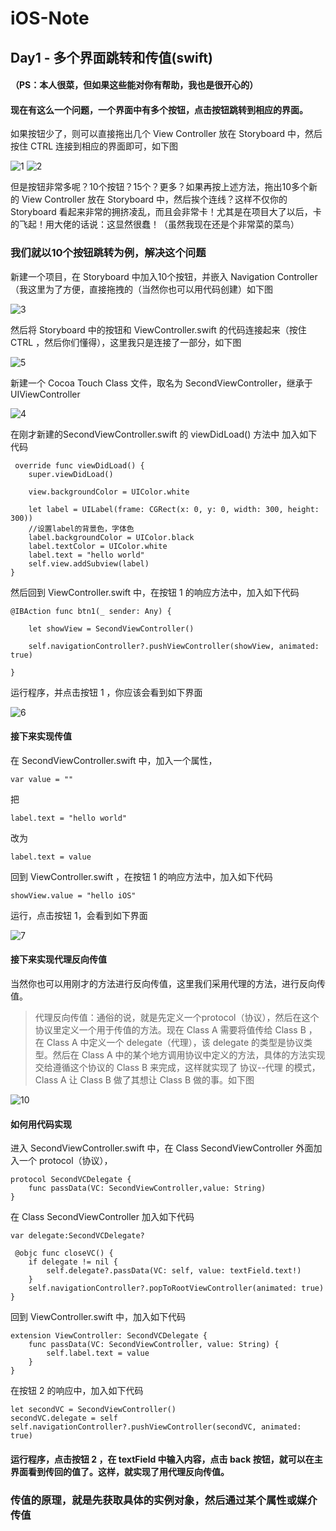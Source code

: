# iOS-Note



## Day1 - 多个界面跳转和传值(swift)
#### （PS：本人很菜，但如果这些能对你有帮助，我也是很开心的）
#### 现在有这么一个问题，一个界面中有多个按钮，点击按钮跳转到相应的界面。

如果按钮少了，则可以直接拖出几个 View Controller 放在 Storyboard 中，然后按住 CTRL 连接到相应的界面即可，如下图

![1](https://github.com/MineJay/iOS-Note/blob/master/iOS%E5%AD%A6%E4%B9%A0%E4%B8%AD%E7%9A%84%E9%97%AE%E9%A2%98/%E7%95%8C%E9%9D%A2%E8%B7%B3%E8%BD%AC%E5%92%8C%E4%BC%A0%E5%80%BC/1.png)
![2](https://github.com/MineJay/iOS-Note/blob/master/iOS%E5%AD%A6%E4%B9%A0%E4%B8%AD%E7%9A%84%E9%97%AE%E9%A2%98/%E7%95%8C%E9%9D%A2%E8%B7%B3%E8%BD%AC%E5%92%8C%E4%BC%A0%E5%80%BC/2.png)

但是按钮非常多呢？10个按钮？15个？更多？如果再按上述方法，拖出10多个新的 View Controller 放在 Storyboard 中，然后挨个连线？这样不仅你的 Storyboard 看起来非常的拥挤凌乱，而且会非常卡！尤其是在项目大了以后，卡的飞起！用大佬的话说：这显然很蠢！（虽然我现在还是个非常菜的菜鸟）

### 我们就以10个按钮跳转为例，解决这个问题


新建一个项目，在 Storyboard 中加入10个按钮，并嵌入 Navigation Controller（我这里为了方便，直接拖拽的（当然你也可以用代码创建）如下图 

![3](https://github.com/MineJay/iOS-Note/blob/master/iOS%E5%AD%A6%E4%B9%A0%E4%B8%AD%E7%9A%84%E9%97%AE%E9%A2%98/%E7%95%8C%E9%9D%A2%E8%B7%B3%E8%BD%AC%E5%92%8C%E4%BC%A0%E5%80%BC/3.png)

然后将 Storyboard 中的按钮和 ViewController.swift 的代码连接起来（按住 CTRL ，然后你们懂得），这里我只是连接了一部分，如下图

![5](https://github.com/MineJay/iOS-Note/blob/master/iOS%E5%AD%A6%E4%B9%A0%E4%B8%AD%E7%9A%84%E9%97%AE%E9%A2%98/%E7%95%8C%E9%9D%A2%E8%B7%B3%E8%BD%AC%E5%92%8C%E4%BC%A0%E5%80%BC/5.png)

新建一个 Cocoa Touch Class 文件，取名为 SecondViewController，继承于 UIViewController

![4](https://github.com/MineJay/iOS-Note/blob/master/iOS%E5%AD%A6%E4%B9%A0%E4%B8%AD%E7%9A%84%E9%97%AE%E9%A2%98/%E7%95%8C%E9%9D%A2%E8%B7%B3%E8%BD%AC%E5%92%8C%E4%BC%A0%E5%80%BC/4.png)

在刚才新建的SecondViewController.swift 的 viewDidLoad() 方法中 加入如下代码

	 override func viewDidLoad() {
        super.viewDidLoad()
        
        view.backgroundColor = UIColor.white
        
        let label = UILabel(frame: CGRect(x: 0, y: 0, width: 300, height: 300))
        //设置label的背景色，字体色
        label.backgroundColor = UIColor.black
        label.textColor = UIColor.white
        label.text = "hello world"
        self.view.addSubview(label)    
    }


然后回到 ViewController.swift 中，在按钮 1 的响应方法中，加入如下代码

	@IBAction func btn1(_ sender: Any) {
        
        let showView = SecondViewController()
        
        self.navigationController?.pushViewController(showView, animated: true)
        
    }


运行程序，并点击按钮 1 ，你应该会看到如下界面

![6](https://github.com/MineJay/iOS-Note/blob/master/iOS%E5%AD%A6%E4%B9%A0%E4%B8%AD%E7%9A%84%E9%97%AE%E9%A2%98/%E7%95%8C%E9%9D%A2%E8%B7%B3%E8%BD%AC%E5%92%8C%E4%BC%A0%E5%80%BC/6.png)



#### 接下来实现传值


在 SecondViewController.swift 中，加入一个属性，

	var value = ""
	
把 

	label.text = "hello world"
改为

	label.text = value

回到 ViewController.swift ，在按钮 1 的响应方法中，加入如下代码

	showView.value = "hello iOS"
	
运行，点击按钮 1，会看到如下界面

![7](https://github.com/MineJay/iOS-Note/blob/master/iOS%E5%AD%A6%E4%B9%A0%E4%B8%AD%E7%9A%84%E9%97%AE%E9%A2%98/%E7%95%8C%E9%9D%A2%E8%B7%B3%E8%BD%AC%E5%92%8C%E4%BC%A0%E5%80%BC/7.png)


#### 接下来实现代理反向传值

当然你也可以用刚才的方法进行反向传值，这里我们采用代理的方法，进行反向传值。

> 代理反向传值：通俗的说，就是先定义一个protocol（协议），然后在这个协议里定义一个用于传值的方法。现在 Class A 需要将值传给 Class B ，在 Class A 中定义一个 delegate（代理），该 delegate 的类型是协议类型。然后在 Class A 中的某个地方调用协议中定义的方法，具体的方法实现交给遵循这个协议的 Class B 来完成，这样就实现了 协议--代理 的模式，Class A 让 Class B 做了其想让 Class B 做的事。如下图

![10](https://upload-images.jianshu.io/upload_images/1199539-8842e8d62162f7e6.png?imageMogr2/auto-orient/strip%7CimageView2/2/w/700)

#### 如何用代码实现
进入 SecondViewController.swift 中，在 Class SecondViewController 外面加入一个 protocol（协议），

	protocol SecondVCDelegate {
    	func passData(VC: SecondViewController,value: String)
	}

在 Class SecondViewController 加入如下代码

	var delegate:SecondVCDelegate?

> 

	 @objc func closeVC() {
        if delegate != nil {
            self.delegate?.passData(VC: self, value: textField.text!)
        }
        self.navigationController?.popToRootViewController(animated: true)
    }


回到 ViewController.swift 中，加入如下代码

	extension ViewController: SecondVCDelegate {
	    func passData(VC: SecondViewController, value: String) {
	        self.label.text = value
	    }
	}

在按钮 2 的响应中，加入如下代码

	let secondVC = SecondViewController()
    secondVC.delegate = self
    self.navigationController?.pushViewController(secondVC, animated: true)


#### 运行程序，点击按钮 2 ，在 textField 中输入内容，点击 back 按钮，就可以在主界面看到传回的值了。这样，就实现了用代理反向传值。

### 传值的原理，就是先获取具体的实例对象，然后通过某个属性或媒介传值










